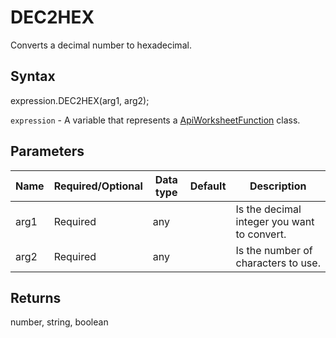 # DEC2HEX

Converts a decimal number to hexadecimal.

## Syntax

expression.DEC2HEX(arg1, arg2);

`expression` - A variable that represents a [ApiWorksheetFunction](../ApiWorksheetFunction.md) class.

## Parameters

| **Name** | **Required/Optional** | **Data type** | **Default** | **Description** |
| ------------- | ------------- | ------------- | ------------- | ------------- |
| arg1 | Required | any |  | Is the decimal integer you want to convert. |
| arg2 | Required | any |  | Is the number of characters to use. |

## Returns

number, string, boolean